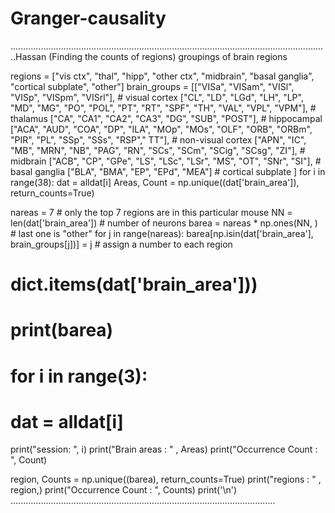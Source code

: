 # Granger-causality
..............................................................................................................................Hassan (Finding the counts of regions)
 groupings of brain regions

regions = ["vis ctx", "thal", "hipp", "other ctx", "midbrain", "basal ganglia", "cortical subplate", "other"]
brain_groups = [["VISa", "VISam", "VISl", "VISp", "VISpm", "VISrl"], # visual cortex
                ["CL", "LD", "LGd", "LH", "LP", "MD", "MG", "PO", "POL", "PT", "RT", "SPF", "TH", "VAL", "VPL", "VPM"], # thalamus
                ["CA", "CA1", "CA2", "CA3", "DG", "SUB", "POST"], # hippocampal
                ["ACA", "AUD", "COA", "DP", "ILA", "MOp", "MOs", "OLF", "ORB", "ORBm", "PIR", "PL", "SSp", "SSs", "RSP"," TT"], # non-visual cortex
                ["APN", "IC", "MB", "MRN", "NB", "PAG", "RN", "SCs", "SCm", "SCig", "SCsg", "ZI"], # midbrain
                ["ACB", "CP", "GPe", "LS", "LSc", "LSr", "MS", "OT", "SNr", "SI"], # basal ganglia 
                ["BLA", "BMA", "EP", "EPd", "MEA"] # cortical subplate
                ]
for i in range(38):
  dat = alldat[i]
  Areas, Count = np.unique((dat['brain_area']), return_counts=True)

  nareas = 7 # only the top 7 regions are in this particular mouse
  NN = len(dat['brain_area']) # number of neurons
  barea = nareas * np.ones(NN, ) # last one is "other"
  for j in range(nareas):
   barea[np.isin(dat['brain_area'], brain_groups[j])] = j # assign a number to each region
  
# dict.items(dat['brain_area']))
# print(barea)

# for i in range(3):
#   dat = alldat[i]
  print("session: ", i)
  print("Brain areas : " , Areas)
  print("Occurrence Count : ", Count)
 

  region, Counts = np.unique((barea), return_counts=True)
  print("regions : " , region,)
  print("Occurrence Count : ", Counts)
  print('\n')
.........................................................................................................

